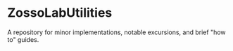 # ZossoLabUtilities
A repository for minor implementations, notable excursions, and brief "how to" guides. 
